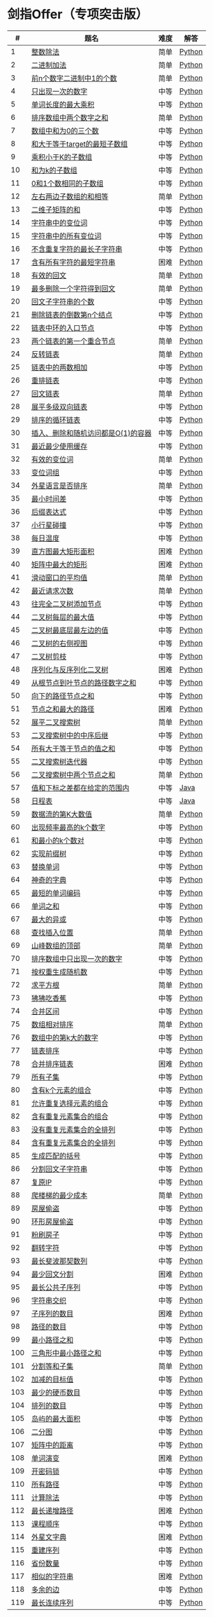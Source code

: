 # 剑指Offer（专项突击版）

| # | 题名 | 难度 | 解答 |
| --- | --- | --- | --- |
| 1 | [整数除法](https://leetcode.cn/problems/xoh6Oh/) | 简单 | [Python](1/divide.py) |
| 2 | [二进制加法](https://leetcode.cn/problems/JFETK5/) | 简单 | [Python](2/addBinary.py) |
| 3 | [前n个数字二进制中1的个数](https://leetcode.cn/problems/w3tCBm/) | 简单 | [Python](3/countBits.py) |
| 4 | [只出现一次的数字](https://leetcode.cn/problems/WGki4K/) | 中等 | [Python](4/singleNumber.py) |
| 5 | [单词长度的最大乘积](https://leetcode.cn/problems/aseY1I/) | 中等 | [Python](5/maxProduct.py) |
| 6 | [排序数组中两个数字之和](https://leetcode.cn/problems/kLl5u1/) | 简单 | [Python](6/twoSum.py) |
| 7 | [数组中和为0的三个数](https://leetcode.cn/problems/1fGaJU/) | 中等 | [Python](7/threeSum.py) |
| 8 | [和大于等于target的最短子数组](https://leetcode.cn/problems/2VG8Kg/) | 中等 | [Python](8/minSubArrayLen.py) |
| 9 | [乘积小于K的子数组](https://leetcode.cn/problems/ZVAVXX/) | 中等 | [Python](9/numSubarrayProductLessThanK.py) |
| 10 | [和为k的子数组](https://leetcode.cn/problems/QTMn0o/) | 中等 | [Python](10/subarraySum.py) |
| 11 | [0和1个数相同的子数组](https://leetcode.cn/problems/A1NYOS/) | 中等 | [Python](11/findMaxLength.py) |
| 12 | [左右两边子数组的和相等](https://leetcode.cn/problems/tvdfij/) | 简单 | [Python](12/pivotIndex.py) |
| 13 | [二维子矩阵的和](https://leetcode.cn/problems/O4NDxx/) | 中等 | [Python](13/NumMatrix.py) |
| 14 | [字符串中的变位词](https://leetcode.cn/problems/permutation-in-string/) | 中等 | [Python](14/checkInclusion.py) |
| 15 | [字符串中的所有变位词](https://leetcode.cn/problems/VabMRr/) | 中等 | [Python](15/findAnagrams.py) |
| 16 | [不含重复字符的最长子字符串](https://leetcode.cn/problems/wtcaE1/) | 中等 | [Python](16/lengthOfLongestSubstring.py) |
| 17 | [含有所有字符的最短字符串](https://leetcode.cn/problems/M1oyTv/) | 困难 | [Python](17/minWindow.py) |
| 18 | [有效的回文](https://leetcode.cn/problems/XltzEq/) | 简单 | [Python](18/isPalindrome.py) |
| 19 | [最多删除一个字符得到回文](https://leetcode.cn/problems/RQku0D/) | 简单 | [Python](19/validPalindrome.py) |
| 20 | [回文子字符串的个数](https://leetcode.cn/problems/a7VOhD/) | 中等 | [Python](20/countSubstrings.py) |
| 21 | [删除链表的倒数第n个结点](https://leetcode.cn/problems/SLwz0R/) | 中等 | [Python](21/removeNthFromEnd.py) |
| 22 | [链表中环的入口节点](https://leetcode.cn/problems/c32eOV/) | 中等 | [Python](22/detectCycle.py) |
| 23 | [两个链表的第一个重合节点](https://leetcode.cn/problems/3u1WK4/) | 简单 | [Python](23/getIntersectionNode.py) |
| 24 | [反转链表](https://leetcode.cn/problems/UHnkqh/) | 简单 | [Python](24/reverseList.py) |
| 25 | [链表中的两数相加](https://leetcode.cn/problems/lMSNwu/) | 中等 | [Python](25/addTwoNumbers.py) |
| 26 | [重排链表](https://leetcode.cn/problems/LGjMqU/) | 中等 | [Python](26/reorderList.py) |
| 27 | [回文链表](https://leetcode.cn/problems/aMhZSa/) | 简单 | [Python](27/isPalindrome.py) |
| 28 | [展平多级双向链表](https://leetcode.cn/problems/Qv1Da2/) | 中等 | [Python](28/flatten.py) |
| 29 | [排序的循环链表](https://leetcode.cn/problems/4ueAj6/) | 中等 | [Python](29/insert.py) |
| 30 | [插入、删除和随机访问都是O(1)的容器](https://leetcode.cn/problems/FortPu/) | 中等 | [Python](30/RandomizedSet.py) |
| 31 | [最近最少使用缓存](https://leetcode.cn/problems/OrIXps/) | 中等 | [Python](31/LRUCache.py) |
| 32 | [有效的变位词](https://leetcode.cn/problems/dKk3P7/) | 简单 | [Python](32/isAnagram.py) |
| 33 | [变位词组](https://leetcode.cn/problems/sfvd7V/) | 中等 | [Python](33/groupAnagrams.py) |
| 34 | [外星语言是否排序](https://leetcode.cn/problems/lwyVBB/) | 简单 | [Python](34/isAlienSorted.py) |
| 35 | [最小时间差](https://leetcode.cn/problems/569nqc/) | 中等 | [Python](35/findMinDifference.py) |
| 36 | [后缀表达式](https://leetcode.cn/problems/8Zf90G/) | 中等 | [Python](36/evalRPN.py) |
| 37 | [小行星碰撞](https://leetcode.cn/problems/XagZNi/) | 中等 | [Python](37/asteroidCollision.py) |
| 38 | [每日温度](https://leetcode.cn/problems/iIQa4I/) | 中等 | [Python](38/dailyTemperatures.py) |
| 39 | [直方图最大矩形面积](https://leetcode.cn/problems/0ynMMM/) | 困难 | [Python](39/largestRectangleArea.py) |
| 40 | [矩阵中最大的矩形](https://leetcode.cn/problems/PLYXKQ/) | 困难 | [Python](40/maximalRectangle.py) |
| 41 | [滑动窗口的平均值](https://leetcode.cn/problems/qIsx9U/) | 简单 | [Python](41/MovingAverage.py) |
| 42 | [最近请求次数](https://leetcode.cn/problems/H8086Q/) | 简单 | [Python](42/RecentCounter.py) |
| 43 | [往完全二叉树添加节点](https://leetcode.cn/problems/NaqhDT/) | 中等 | [Python](43/CBTInserter.py) |
| 44 | [二叉树每层的最大值](https://leetcode.cn/problems/hPov7L/) | 中等 | [Python](44/largestValues.py) |
| 45 | [二叉树最底层最左边的值](https://leetcode.cn/problems/LwUNpT/) | 中等 | [Python](45/findBottomLeftValue.py) |
| 46 | [二叉树的右侧视图](https://leetcode.cn/problems/WNC0Lk/) | 中等 | [Python](46/rightSideView.py) |
| 47 | [二叉树剪枝](https://leetcode.cn/problems/pOCWxh/) | 中等 | [Python](47/pruneTree.py) |
| 48 | [序列化与反序列化二叉树](https://leetcode.cn/problems/h54YBf/) | 困难 | [Python](48/Codec.py) |
| 49 | [从根节点到叶节点的路径数字之和](https://leetcode.cn/problems/3Etpl5/) | 中等 | [Python](49/sumNumbers.py) |
| 50 | [向下的路径节点之和](https://leetcode.cn/problems/6eUYwP/) | 中等 | [Python](50/pathSum.py) |
| 51 | [节点之和最大的路径](https://leetcode.cn/problems/jC7MId/) | 困难 | [Python](51/maxPathSum.py) |
| 52 | [展平二叉搜索树](https://leetcode.cn/problems/NYBBNL/) | 简单 | [Python](52/increasingBST.py) |
| 53 | [二叉搜索树中的中序后继](https://leetcode.cn/problems/P5rCT8/) | 中等 | [Python](53/inorderSuccessor.py) |
| 54 | [所有大于等于节点的值之和](https://leetcode.cn/problems/w6cpku/) | 中等 | [Python](54/convertBST.py) |
| 55 | [二叉搜索树迭代器](https://leetcode.cn/problems/kTOapQ/) | 中等 | [Python](55/BSTIterator.py) |
| 56 | [二叉搜索树中两个节点之和](https://leetcode.cn/problems/opLdQZ/) | 简单 | [Python](56/findTarget.py) |
| 57 | [值和下标之差都在给定的范围内](https://leetcode.cn/problems/7WqeDu/) | 中等 | [Java](57/containsNearbyAlmostDuplicate.java) |
| 58 | [日程表](https://leetcode.cn/problems/fi9suh/) | 中等 | [Java](58/MyCalendar.java) |
| 59 | [数据流的第K大数值](https://leetcode.cn/problems/jBjn9C/) | 简单 | [Python](59/KthLargest.py) |
| 60 | [出现频率最高的k个数字](https://leetcode.cn/problems/g5c51o/) | 中等 | [Python](60/topKFrequent.py) |
| 61 | [和最小的k个数对](https://leetcode.cn/problems/qn8gGX/) | 中等 | [Python](61/kSmallestPairs.py) |
| 62 | [实现前缀树](https://leetcode.cn/problems/QC3q1f/) | 中等 | [Python](62/Trie.py) |
| 63 | [替换单词](https://leetcode.cn/problems/UhWRSj/) | 中等 | [Python](63/replaceWords.py) |
| 64 | [神奇的字典](https://leetcode.cn/problems/US1pGT/) | 中等 | [Python](64/MagicDictionary.py) |
| 65 | [最短的单词编码](https://leetcode.cn/problems/iSwD2y/) | 中等 | [Python](65/minimumLengthEncoding.py) |
| 66 | [单词之和](https://leetcode.cn/problems/z1R5dt/) | 中等 | [Python](66/MapSum.py) |
| 67 | [最大的异或](https://leetcode.cn/problems/ms70jA/) | 中等 | [Python](67/findMaximumXOR.py) |
| 68 | [查找插入位置](https://leetcode.cn/problems/N6YdxV/) | 简单 | [Python](68/searchInsert.py) |
| 69 | [山峰数组的顶部](https://leetcode.cn/problems/B1IidL/) | 简单 | [Python](69/peakIndexInMountainArray.py) |
| 70 | [排序数组中只出现一次的数字](https://leetcode.cn/problems/skFtm2/) | 中等 | [Python](70/singleNonDuplicate.py) |
| 71 | [按权重生成随机数](https://leetcode.cn/problems/cuyjEf/) | 中等 | [Python](71/Solution.py) |
| 72 | [求平方根](https://leetcode.cn/problems/jJ0w9p/) | 简单 | [Python](72/mySqrt.py) |
| 73 | [狒狒吃香蕉](https://leetcode.cn/problems/nZZqjQ/) | 中等 | [Python](73/minEatingSpeed.py) |
| 74 | [合并区间](https://leetcode.cn/problems/SsGoHC/) | 中等 | [Python](74/merge.py) |
| 75 | [数组相对排序](https://leetcode.cn/problems/0H97ZC/) | 简单 | [Python](75/relativeSortArray.py) |
| 76 | [数组中的第k大的数字](https://leetcode.cn/problems/xx4gT2/) | 中等 | [Python](76/findKthLargest.py) |
| 77 | [链表排序](https://leetcode.cn/problems/7WHec2/) | 中等 | [Python](77/sortList.py) |
| 78 | [合并排序链表](https://leetcode.cn/problems/vvXgSW/) | 困难 | [Python](78/mergeKLists.py) |
| 79 | [所有子集](https://leetcode.cn/problems/TVdhkn/) | 中等 | [Python](79/subsets.py) |
| 80 | [含有k个元素的组合](https://leetcode.cn/problems/uUsW3B/) | 中等 | [Python](80/combine.py) |
| 81 | [允许重复选择元素的组合](https://leetcode.cn/problems/Ygoe9J/) | 中等 | [Python](81/combinationSum.py) |
| 82 | [含有重复元素集合的组合](https://leetcode.cn/problems/4sjJUc/) | 中等 | [Python](82/combinationSum2.py) |
| 83 | [没有重复元素集合的全排列](https://leetcode.cn/problems/VvJkup/) | 中等 | [Python](83/permute.py) |
| 84 | [含有重复元素集合的全排列](https://leetcode.cn/problems/7p8L0Z/) | 中等 | [Python](84/permuteUnique.py) |
| 85 | [生成匹配的括号](https://leetcode.cn/problems/IDBivT/) | 中等 | [Python](85/generateParenthesis.py) |
| 86 | [分割回文子字符串](https://leetcode.cn/problems/M99OJA/) | 中等 | [Python](86/partition.py) |
| 87 | [复原IP](https://leetcode.cn/problems/0on3uN/) | 中等 | [Python](87/restoreIpAddresses.py) |
| 88 | [爬楼梯的最少成本](https://leetcode.cn/problems/GzCJIP/) | 简单 | [Python](88/minCostClimbingStairs.py) |
| 89 | [房屋偷盗](https://leetcode.cn/problems/Gu0c2T/) | 中等 | [Python](89/rob.py) |
| 90 | [环形房屋偷盗](https://leetcode.cn/problems/PzWKhm/) | 中等 | [Python](90/rob.py) |
| 91 | [粉刷房子](https://leetcode.cn/problems/JEj789/) | 中等 | [Python](91/minCost.py) |
| 92 | [翻转字符](https://leetcode.cn/problems/cyJERH/) | 中等 | [Python](92/minFlipsMonoIncr.py) |
| 93 | [最长斐波那契数列](https://leetcode.cn/problems/Q91FMA/) | 中等 | [Python](93/lenLongestFibSubseq.py) |
| 94 | [最少回文分割](https://leetcode.cn/problems/omKAoA/) | 困难 | [Python](94/minCut.py) |
| 95 | [最长公共子序列](https://leetcode.cn/problems/qJnOS7/) | 中等 | [Python](95/longestCommonSubsequence.py) |
| 96 | [字符串交织](https://leetcode.cn/problems/IY6buf/) | 中等 | [Python](96/isInterleave.py) |
| 97 | [子序列的数目](https://leetcode.cn/problems/21dk04/) | 困难 | [Python](97/numDistinct.py) |
| 98 | [路径的数目](https://leetcode.cn/problems/2AoeFn/) | 中等 | [Python](98/uniquePaths.py) |
| 99 | [最小路径之和](https://leetcode.cn/problems/0i0mDW/) | 中等 | [Python](99/minPathSum.py) |
| 100 | [三角形中最小路径之和](https://leetcode.cn/problems/IlPe0q/) | 中等 | [Python](100/minimumTotal.py) |
| 101 | [分割等和子集](https://leetcode.cn/problems/NUPfPr/) | 简单 | [Python](101/canPartition.py) |
| 102 | [加减的目标值](https://leetcode.cn/problems/YaVDxD/) | 中等 | [Python](102/findTargetSumWays.py) |
| 103 | [最少的硬币数目](https://leetcode.cn/problems/gaM7Ch/) | 中等 | [Python](103/coinChange.py) |
| 104 | [排列的数目](https://leetcode.cn/problems/D0F0SV/) | 中等 | [Python](104/combinationSum4.py) |
| 105 | [岛屿的最大面积](https://leetcode.cn/problems/ZL6zAn/) | 中等 | [Python](105/maxAreaOfIsland.py) |
| 106 | [二分图](https://leetcode.cn/problems/vEAB3K/) | 中等 | [Python](106/isBipartite.py) |
| 107 | [矩阵中的距离](https://leetcode.cn/problems/2bCMpM/) | 中等 | [Python](107/updateMatrix.py) |
| 108 | [单词演变](https://leetcode.cn/problems/om3reC/) | 困难 | [Python](108/ladderLength.py) |
| 109 | [开密码锁](https://leetcode.cn/problems/zlDJc7/) | 中等 | [Python](109/openLock.py) |
| 110 | [所有路径](https://leetcode.cn/problems/bP4bmD/) | 中等 | [Python](110/allPathsSourceTarget.py) |
| 111 | [计算除法](https://leetcode.cn/problems/vlzXQL/) | 中等 | [Python](111/calcEquation.py) |
| 112 | [最长递增路径](https://leetcode.cn/problems/fpTFWP/) | 困难 | [Python](112/longestIncreasingPath.py) |
| 113 | [课程顺序](https://leetcode.cn/problems/QA2IGt/) | 中等 | [Python](113/findOrder.py) |
| 114 | [外星文字典](https://leetcode.cn/problems/Jf1JuT/) | 困难 | [Python](114/alienOrder.py) |
| 115 | [重建序列](https://leetcode.cn/problems/ur2n8P/) | 中等 | [Python](115/sequenceReconstruction.py) |
| 116 | [省份数量](https://leetcode.cn/problems/bLyHh0/) | 中等 | [Python](116/findCircleNum.py) |
| 117 | [相似的字符串](https://leetcode.cn/problems/H6lPxb/) | 困难 | [Python](117/numSimilarGroups.py) |
| 118 | [多余的边](https://leetcode.cn/problems/7LpjUW/) | 中等 | [Python](118/findRedundantConnection.py) |
| 119 | [最长连续序列](https://leetcode.cn/problems/WhsWhI/) | 中等 | [Python](119/longestConsecutive.py) |
